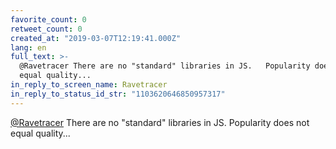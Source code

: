 ```yaml
---
favorite_count: 0
retweet_count: 0
created_at: "2019-03-07T12:19:41.000Z"
lang: en
full_text: >-
  @Ravetracer There are no "standard" libraries in JS.   Popularity does not
  equal quality...
in_reply_to_screen_name: Ravetracer
in_reply_to_status_id_str: "1103620646850957317"
---
```


[@Ravetracer](https://twitter.com/Ravetracer) There are no "standard" libraries
in JS. Popularity does not equal quality...
